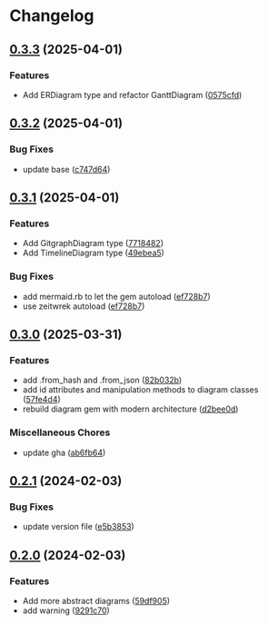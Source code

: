 # Changelog

## [0.3.3](https://github.com/seuros/diagram-ruby/compare/diagram/v0.3.2...diagram/v0.3.3) (2025-04-01)


### Features

* Add ERDiagram type and refactor GanttDiagram ([0575cfd](https://github.com/seuros/diagram-ruby/commit/0575cfde9e810f26941fbd4f7ea894a2e4a3ddad))

## [0.3.2](https://github.com/seuros/diagram-ruby/compare/diagram/v0.3.1...diagram/v0.3.2) (2025-04-01)


### Bug Fixes

* update base ([c747d64](https://github.com/seuros/diagram-ruby/commit/c747d64d48393a20b6d4a583d6534325a38e2988))

## [0.3.1](https://github.com/seuros/diagram-ruby/compare/diagram/v0.3.0...diagram/v0.3.1) (2025-04-01)


### Features

* Add GitgraphDiagram type ([7718482](https://github.com/seuros/diagram-ruby/commit/77184820be127a6ca681cf1f0f68697ac0ab776f))
* Add TimelineDiagram type ([49ebea5](https://github.com/seuros/diagram-ruby/commit/49ebea5901239d7427b14d6324f9829b230a56f2))


### Bug Fixes

* add mermaid.rb to let the gem autoload ([ef728b7](https://github.com/seuros/diagram-ruby/commit/ef728b77a4a81457e58d2c85a75fdd2b0d1b3eaa))
* use zeitwrek autoload ([ef728b7](https://github.com/seuros/diagram-ruby/commit/ef728b77a4a81457e58d2c85a75fdd2b0d1b3eaa))

## [0.3.0](https://github.com/seuros/diagram-ruby/compare/diagram/v0.2.1...diagram/v0.3.0) (2025-03-31)


### Features

* add .from_hash and .from_json ([82b032b](https://github.com/seuros/diagram-ruby/commit/82b032b8f4a4bb8f9d85f462de26a6a0d7d775a7))
* add id attributes and manipulation methods to diagram classes ([57fe4d4](https://github.com/seuros/diagram-ruby/commit/57fe4d4f17c585b7b8262df243fee0e2df6f668b))
* rebuild diagram gem with modern architecture ([d2bee0d](https://github.com/seuros/diagram-ruby/commit/d2bee0d18a4f1759190b9597d89c8dc2deb90d83))


### Miscellaneous Chores

* update gha ([ab6fb64](https://github.com/seuros/diagram-ruby/commit/ab6fb6411a3a7267b272d7af72533c8041b1fd1d))

## [0.2.1](https://github.com/seuros/diagram-ruby/compare/diagram/v0.2.0...diagram/v0.2.1) (2024-02-03)


### Bug Fixes

* update version file ([e5b3853](https://github.com/seuros/diagram-ruby/commit/e5b385353a8d0fd6c904d65f276db481dd39793d))

## [0.2.0](https://github.com/seuros/diagram-ruby/compare/diagram-v0.0.1...diagram/v0.2.0) (2024-02-03)


### Features

* Add more abstract diagrams ([59df905](https://github.com/seuros/diagram-ruby/commit/59df90526f6e7168f66968c929ede42d97729cd2))
* add warning ([9291c70](https://github.com/seuros/diagram-ruby/commit/9291c70987a4855f64254240ec285240cd2b9987))
